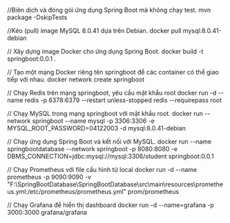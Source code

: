 //Biên dịch và đóng gói ứng dụng Spring Boot mà không chạy test.
mvn package -DskipTests

//Kéo (pull) image MySQL 8.0.41 dựa trên Debian.
docker pull mysql:8.0.41-debian

// Xây dựng image Docker cho ứng dụng Spring Boot.
docker build -t springboot:0.0.1 .

// Tạo một mạng Docker riêng tên springboot để các container có thể giao tiếp với nhau.
docker network create springboot

// Chạy Redis trên mạng springboot, yêu cầu mật khẩu root
docker run -d --name redis -p 6378:6379 --restart unless-stopped redis --requirepass root

// Chạy MySQL trong mạng springboot với mật khẩu root.
docker run --network springboot --name mysql -p 3306:3306 -e MYSQL_ROOT_PASSWORD=04122003 -d mysql:8.0.41-debian

// Chạy ứng dụng Spring Boot và kết nối với MySQL.
docker run --name springbootdatabase --network springboot -p 8080:8080 -e DBMS_CONNECTION=jdbc:mysql://mysql:3306/student springboot:0.0.1

// Chạy Prometheus với file cấu hình từ local
docker run -d --name prometheus -p 9090:9090 -v "F:\SpringBootDatabase\SpringBootDatabase\src\main\resources\prometheus.yml:/etc/prometheus/prometheus.yml" prom/prometheus

// Chạy Grafana để hiển thị dashboard
docker run -d --name=grafana -p 3000:3000 grafana/grafana
